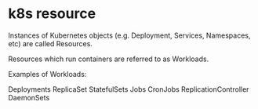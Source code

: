 # k8s resource

Instances of Kubernetes objects (e.g. Deployment, Services, Namespaces, etc) are called Resources.

Resources which run containers are referred to as Workloads.

Examples of Workloads:

Deployments
ReplicaSet
StatefulSets
Jobs
CronJobs
ReplicationController
DaemonSets
